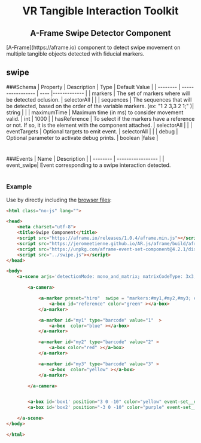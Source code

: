 <h1 align="center">VR Tangible Interaction Toolkit</h1>

<h2 align="center">A-Frame Swipe Detector Component</h2>
[A-Frame](https://aframe.io) component to detect swipe movement on multiple tangible objects detected with fiducial markers.

## swipe

###Schema
| Property | Description | Type | Default Value |
| -------- | ----------------- | ---- |------------- |
| markers | The set of markers where will be detected oclusion. | selectorAll |     |
| sequences | The sequences that will be detected, based on the order of the variable markers. (ex: "1 2 3,3 2 1;" )| string |  |
| maximumTime | Maximum time (in ms) to consider movement valid. | int | 1000 |
| hasReference | To select if the markers have a reference or not. If so, it is the element with the component attached. | selectorAll |  |
| eventTargets | Optional targets to emit event. | selectorAll |  |
| debug | Optional parameter to activate debug prints. | boolean  |false |


#

###Events
| Name | Description |
| -------- | ----------------- |
| event_swipe| Event corresponding to a swipe interaction detected. 
#
### Example

Use by directly including the [browser files](examples):

```html
<html class="no-js" lang="">

<head>
    <meta charset="utf-8">
    <title>Swipe Component</title>
    <script src="https://aframe.io/releases/1.0.4/aframe.min.js"></script>
    <script src="https://jeromeetienne.github.io/AR.js/aframe/build/aframe-ar.js"></script>
    <script src="https://unpkg.com/aframe-event-set-component@4.2.1/dist/aframe-event-set-component.min.js"></script>
    <script src="../swipe.js"></script>
</head>

<body>
    <a-scene arjs='detectionMode: mono_and_matrix; matrixCodeType: 3x3;'>

        <a-camera>

            <a-marker preset="hiro"  swipe = "markers:#my1,#my2,#my3; eventTargets: #box1, #box2 ; sequences:1 2 3,3 2 1; maximumTime: 3000; hasReference: True; debug: True;">
                <a-box id="reference" color="green" ></a-box>
            </a-marker>

            <a-marker id="my1" type="barcode" value="1"  >
                <a-box  color="blue" ></a-box>
            </a-marker>

            <a-marker id="my2" type="barcode" value="2" >
                <a-box color="red" ></a-box>
            </a-marker>

            <a-marker id="my3" type="barcode" value="3" >
                <a-box  color="yellow" ></a-box>
            </a-marker>

        </a-camera>


        <a-box id='box1' position="3 0 -10" color="yellow" event-set__event_swipe_1 ="color:red"></a-box>
        <a-box id='box2' position="-3 0 -10" color="purple" event-set__event_swipe_2 ="color:red"></a-box>

    </a-scene>
</body>

</html>
```

